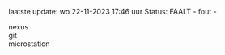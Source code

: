 laatste update: 
wo 22-11-2023 17:46   uur 
Status: FAALT - fout - 
<div class="service R">nexus</div><div class="service R">git</div><div class="service Y">microstation</div>